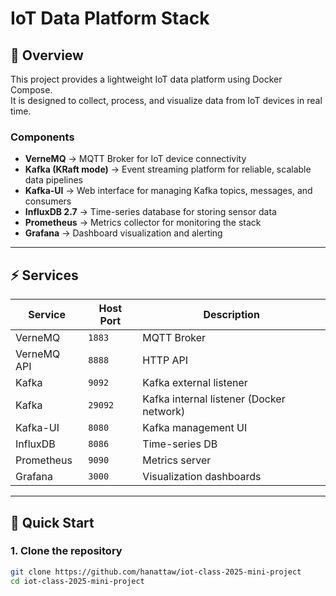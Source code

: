 # IoT Data Platform Stack

## 📌 Overview
This project provides a lightweight IoT data platform using Docker Compose.  
It is designed to collect, process, and visualize data from IoT devices in real time.

### Components
- **VerneMQ** → MQTT Broker for IoT device connectivity  
- **Kafka (KRaft mode)** → Event streaming platform for reliable, scalable data pipelines  
- **Kafka-UI** → Web interface for managing Kafka topics, messages, and consumers  
- **InfluxDB 2.7** → Time-series database for storing sensor data  
- **Prometheus** → Metrics collector for monitoring the stack  
- **Grafana** → Dashboard visualization and alerting  

---

## ⚡ Services
| Service     | Host Port | Description |
|-------------|-----------|-------------|
| VerneMQ     | `1883`    | MQTT Broker |
| VerneMQ API | `8888`    | HTTP API |
| Kafka       | `9092`    | Kafka external listener |
| Kafka       | `29092`   | Kafka internal listener (Docker network) |
| Kafka-UI    | `8080`    | Kafka management UI |
| InfluxDB    | `8086`    | Time-series DB |
| Prometheus  | `9090`    | Metrics server |
| Grafana     | `3000`    | Visualization dashboards |

---

## 🚀 Quick Start

### 1. Clone the repository
```bash
git clone https://github.com/hanattaw/iot-class-2025-mini-project
cd iot-class-2025-mini-project
